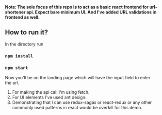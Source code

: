 **Note: The sole focus of this repo is to act as a basic react frontend for url-shortener api. Expect bare minimum UI. And I've added URL validations in frontend as well.**

## How to run it?

In the directory run

### `npm install`

### `npm start`

Now you'll be on the landing page which will have the input field to enter the url.
1. For making the api call I'm using fetch.
2. For UI elements I've used ant design.
3. Demonstrating that I can use redux-sagas or react-redux or any other commonly used patterns in react would be overkill for this demo. 
